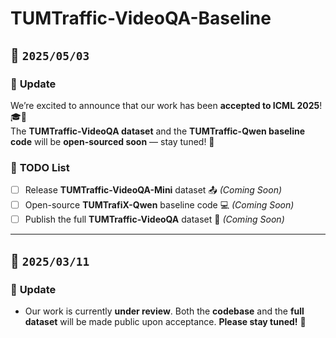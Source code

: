 # TUMTraffic-VideoQA-Baseline  

## 🚀 `2025/05/03`  

### 🎉 **Update**  
We’re excited to announce that our work has been **accepted to ICML 2025**! 🎓🎉  
The **TUMTraffic-VideoQA dataset** and the **TUMTraffic-Qwen baseline code** will be **open-sourced soon** — stay tuned! 🚀  

### 📌 **TODO List**  
- [ ] Release **TUMTraffic-VideoQA-Mini** dataset 📤  *(Coming Soon)*
- [ ] Open-source **TUMTrafiX-Qwen** baseline code 💻 *(Coming Soon)*  
- [ ] Publish the full **TUMTraffic-VideoQA** dataset 📂 *(Coming Soon)*  

---

## 🚀 `2025/03/11`  

### 🔔 **Update**  
- Our work is currently **under review**. Both the **codebase** and the **full dataset** will be made public upon acceptance. **Please stay tuned!** 🚀
